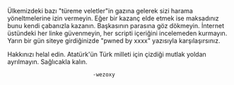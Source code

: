 Ülkemizdeki bazı "türeme veletler"in gazına gelerek sizi harama yöneltmelerine izin vermeyin. Eğer bir kazanç elde etmek ise maksadınız bunu kendi çabanızla kazanın. Başkasının parasına göz dökmeyin. İnternet üstündeki her linke güvenmeyin, her scripti içeriğini incelemeden kurmayın. Yarın bir gün siteye girdiğinizde "pwned by xxxx" yazısıyla karşılaşırsınız. 

Hakkınızı helal edin. Atatürk'ün Türk milleti için çizdiği mutlak yoldan ayrılmayın. Sağlıcakla kalın.





 
                               -wezoxy  
